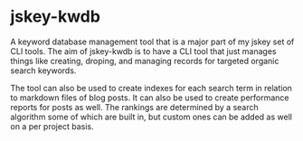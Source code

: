 # jskey-kwdb

A keyword database management tool that is a major part of my jskey set of CLI tools. The aim of jskey-kwdb is to have a CLI tool that just manages things like creating, droping, and managing records for targeted organic search keywords. 

The tool can also be used to create indexes for each search term in relation to markdown files of blog posts. It can also be used to create performance
reports for posts as well. The rankings are determined by a search algorithm some of which are built in, but custom ones can be added as well on a per project basis.
